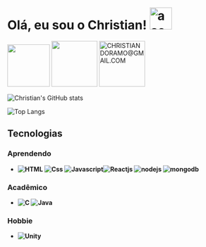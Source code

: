 # Olá, eu sou o Christian!  <img src="https://emojipedia-us.s3.amazonaws.com/source/noto-emoji-animations/344/waving-hand_medium-dark-skin-tone_1f44b-1f3fe_1f3fe.gif" width="50" height = "50" alt = "aceno">
<a target="_blank" href="https://christiandoramo.github.io/"><img style="width: 6rem" src="https://wowmoron.files.wordpress.com/2013/10/github.png"></a> <a target="_blank" href="https://www.linkedin.com/in/christian-oliveira-299795260/"><img style="width: 6.5rem" src="https://img.shields.io/badge/LinkedIn-0077B5?style=for-the-badge&logo=linkedin&logoColor=white"></a> <img style="width: 6.5rem" alt="CHRISTIANDORAMO@GMAIL.COM" title="CHRISTIANDORAMO@GMAIL.COM"  src="https://img.shields.io/badge/Gmail-D14836?style=for-the-badge&logo=gmail&logoColor=white">


![Christian's GitHub stats](https://github-readme-stats.vercel.app/api?username=christiandoramo&show_icons=true&theme=radical)

![Top Langs](https://github-readme-stats.vercel.app/api/top-langs/?username=christiandoramo&langs_count=8&theme=radical)

## Tecnologias
### <b>Aprendendo
- ![HTML](https://img.shields.io/badge/HTML5-E34F26?style=for-the-badge&logo=html5&logoColor=white) ![Css](https://img.shields.io/badge/CSS3-1572B6?style=for-the-badge&logo=css3&logoColor=white) ![Javascript](https://img.shields.io/badge/JavaScript-323330?style=for-the-badge&logo=javascript&logoColor=F7DF1E)![Reactjs](https://img.shields.io/badge/React-20232A?style=for-the-badge&logo=react&logoColor=61DAFB) ![nodejs](https://img.shields.io/badge/Node.js-43853D?style=for-the-badge&logo=node.js&logoColor=white) ![mongodb](https://img.shields.io/badge/MongoDB-4EA94B?style=for-the-badge&logo=mongodb&logoColor=white)
### <b>Acadêmico
- ![C](https://img.shields.io/badge/C-00599C?style=for-the-badge&logo=c&logoColor=white) ![Java](https://img.shields.io/badge/Java-ED8B00?style=for-the-badge&logo=java&logoColor=white)
### <b>Hobbie
- ![Unity](https://img.shields.io/badge/Unity-100000?style=for-the-badge&logo=unity&logoColor=white)

